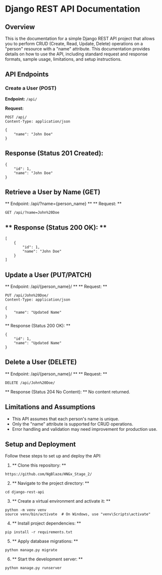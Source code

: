 # Django REST API Documentation

## Overview

This is the documentation for a simple Django REST API project that allows you to perform CRUD (Create, Read, Update, Delete) operations on a "person" resource with a "name" attribute. This documentation provides details on how to use the API, including standard request and response formats, sample usage, limitations, and setup instructions.

## API Endpoints

### Create a User (POST)

**Endpoint:** `/api/`

**Request:**

```http
POST /api/
Content-Type: application/json

{
    "name": "John Doe"
}
```
## Response (Status 201 Created):
```
{
    "id": 1,
    "name": "John Doe"
}

```
## Retrieve a User by Name (GET)
** Endpoint: /api/?name={person_name} **
** Request: **
```
GET /api/?name=John%20Doe
```
## ** Response (Status 200 OK): **
```
[
    {
        "id": 1,
        "name": "John Doe"
    }
]

```
## Update a User (PUT/PATCH)
** Endpoint: /api/{person_name}/ **
** Request: **
```
PUT /api/John%20Doe/
Content-Type: application/json

{
    "name": "Updated Name"
}

```
** Response (Status 200 OK): **
```
{
    "id": 1,
    "name": "Updated Name"
}

```
## Delete a User (DELETE)
** Endpoint: /api/{person_name}/ **
** Request: **
```
DELETE /api/John%20Doe/

```
** Response (Status 204 No Content): **
No content returned.

## Limitations and Assumptions
- This API assumes that each person's name is unique.
- Only the "name" attribute is supported for CRUD operations.
- Error handling and validation may need improvement for production use.
## Setup and Deployment
Follow these steps to set up and deploy the API:
1. ** Clone this repository: **
```
https://github.com/NgBlaze/HNGx_Stage_2/
```
2. ** Navigate to the project directory: **
```
cd django-rest-api
```
3. ** Create a virtual environment and activate it: **
```
python -m venv venv
source venv/bin/activate  # On Windows, use "venv\Scripts\activate"

```
4. ** Install project dependencies: **
```
pip install -r requirements.txt

```
5. ** Apply database migrations: **
```
python manage.py migrate

```
6. ** Start the development server: **
```
python manage.py runserver

```
